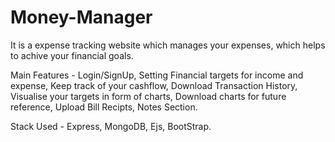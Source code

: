 # Money-Manager
It is a expense tracking website which manages your expenses, which helps to achive your financial goals.

Main Features - Login/SignUp, Setting Financial targets for income and expense, Keep track of your cashflow, Download Transaction History, Visualise your targets in form of charts, Download charts for future reference, Upload Bill Recipts, Notes Section.

Stack Used - Express, MongoDB, Ejs, BootStrap.

